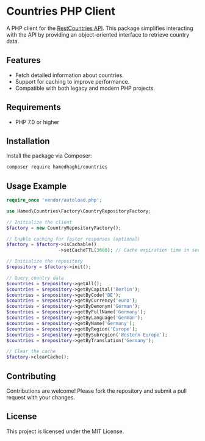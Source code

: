 # Countries PHP Client

A PHP client for the [RestCountries API](https://restcountries.com/). This package simplifies interacting with the API by providing an object-oriented interface to retrieve country data.

## Features

- Fetch detailed information about countries.
- Support for caching to improve performance.
- Compatible with both legacy and modern PHP projects.

## Requirements

- PHP 7.0 or higher

## Installation

Install the package via Composer:

```bash
composer require hamedhaghi/countries
```

## Usage Example

```php
require_once 'vendor/autoload.php';

use Hamed\Countries\Factory\CountryRepositoryFactory;

// Initialize the client
$factory = new CountryRepositoryFactory();

// Enable caching for faster responses (optional)
$factory = $factory->isCachable()
                   ->setCacheTTL(3600); // Cache expiration time in seconds

// Initialize the repository
$repository = $factory->init();

// Query country data
$countries = $repository->getAll();
$countries = $repository->getByCapital('Berlin');
$countries = $repository->getByCode('DE');
$countries = $repository->getByCurrency('euro');
$countries = $repository->getByDemonym('German');
$countries = $repository->getByFullName('Germany');
$countries = $repository->getByLanguage('German');
$countries = $repository->getByName('Germany');
$countries = $repository->getByRegion('Europe');
$countries = $repository->getBySubregion('Western Europe');
$countries = $repository->getByTranslation('Germany');

// Clear the cache
$factory->clearCache();

```

## Contributing

Contributions are welcome! Please fork the repository and submit a pull request with your changes.

## License

This project is licensed under the MIT License.
